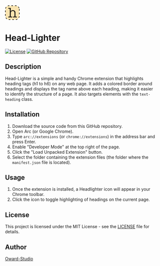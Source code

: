![Headlighter in action](assets/icon-on-48.png)

# Head-Lighter

[![License](https://img.shields.io/badge/license-MIT-blue.svg)](LICENSE)
[![GitHub Repository](https://img.shields.io/badge/GitHub-Repository-blue?logo=github)](https://github.com/Oward-Studio/head-lighter)

## Description

Head-Lighter is a simple and handy Chrome extension that highlights heading tags (h1 to h6) on any web page. It adds a colored border around headings and displays the tag name above each heading, making it easier to identify the structure of a page. It also targets elements with the `text-heading` class.

## Installation

1. Download the source code from this GitHub repository.
2. Open Arc (or Google Chrome).
3. Type `arc://extensions` (or `chrome://extensions`) in the address bar and press Enter.
4. Enable "Developer Mode" at the top right of the page.
5. Click the "Load Unpacked Extension" button.
6. Select the folder containing the extension files (the folder where the `manifest.json` file is located).

## Usage

1. Once the extension is installed, a Headlighter icon will appear in your Chrome toolbar.
2. Click the icon to toggle highlighting of headings on the current page.

## License

This project is licensed under the MIT License - see the [LICENSE](LICENSE) file for details.

## Author

[Oward-Studio](https://github.com/Oward-Studio)